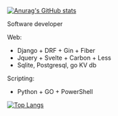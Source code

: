 [![Anurag's GitHub stats](https://github-readme-stats.vercel.app/api?username=MiqueasAguirreANX&show_icons=true&count_private=true&theme=tokyonight&hide=contribs,issues)](https://github.com/anuraghazra/github-readme-stats)

Software developer

Web: 
  * Django + DRF + Gin + Fiber
  * Jquery + Svelte + Carbon + Less 
  * Sqlite, Postgresql, go KV db


Scripting:
  * Python + GO + PowerShell

[![Top Langs](https://github-readme-stats.vercel.app/api/top-langs/?username=MiqueasAguirreANX)](https://github.com/anuraghazra/github-readme-stats)
